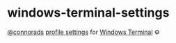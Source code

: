 # windows-terminal-settings

[@connorads](https://github.com/connorads) [profile settings](https://docs.microsoft.com/en-us/windows/terminal/customize-settings/profile-settings) for [Windows Terminal](https://github.com/microsoft/terminal) ⚙
